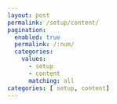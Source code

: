 ```yaml
---
layout: post
permalink: /setup/content/
pagination: 
  enabled: true
  permalink: /:num/
  categories:
    values:
      - setup
      - content
      matching: all
categories: [ setup, content]
---
```


